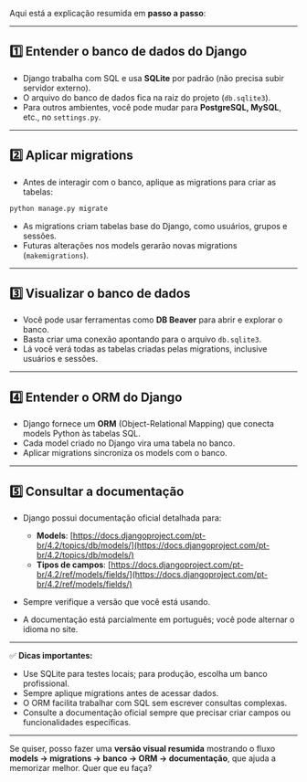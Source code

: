 Aqui está a explicação resumida em **passo a passo**:

---

## 1️⃣ Entender o banco de dados do Django

* Django trabalha com SQL e usa **SQLite** por padrão (não precisa subir servidor externo).
* O arquivo do banco de dados fica na raiz do projeto (`db.sqlite3`).
* Para outros ambientes, você pode mudar para **PostgreSQL, MySQL**, etc., no `settings.py`.

---

## 2️⃣ Aplicar migrations

* Antes de interagir com o banco, aplique as migrations para criar as tabelas:

```bash
python manage.py migrate
```

* As migrations criam tabelas base do Django, como usuários, grupos e sessões.
* Futuras alterações nos models gerarão novas migrations (`makemigrations`).

---

## 3️⃣ Visualizar o banco de dados

* Você pode usar ferramentas como **DB Beaver** para abrir e explorar o banco.
* Basta criar uma conexão apontando para o arquivo `db.sqlite3`.
* Lá você verá todas as tabelas criadas pelas migrations, inclusive usuários e sessões.

---

## 4️⃣ Entender o ORM do Django

* Django fornece um **ORM** (Object-Relational Mapping) que conecta models Python às tabelas SQL.
* Cada model criado no Django vira uma tabela no banco.
* Aplicar migrations sincroniza os models com o banco.

---

## 5️⃣ Consultar a documentação

* Django possui documentação oficial detalhada para:

  * **Models**: [https://docs.djangoproject.com/pt-br/4.2/topics/db/models/](https://docs.djangoproject.com/pt-br/4.2/topics/db/models/)
  * **Tipos de campos**: [https://docs.djangoproject.com/pt-br/4.2/ref/models/fields/](https://docs.djangoproject.com/pt-br/4.2/ref/models/fields/)
* Sempre verifique a versão que você está usando.
* A documentação está parcialmente em português; você pode alternar o idioma no site.

---

✅ **Dicas importantes:**

* Use SQLite para testes locais; para produção, escolha um banco profissional.
* Sempre aplique migrations antes de acessar dados.
* O ORM facilita trabalhar com SQL sem escrever consultas complexas.
* Consulte a documentação oficial sempre que precisar criar campos ou funcionalidades específicas.

---

Se quiser, posso fazer uma **versão visual resumida** mostrando o fluxo **models → migrations → banco → ORM → documentação**, que ajuda a memorizar melhor. Quer que eu faça?
